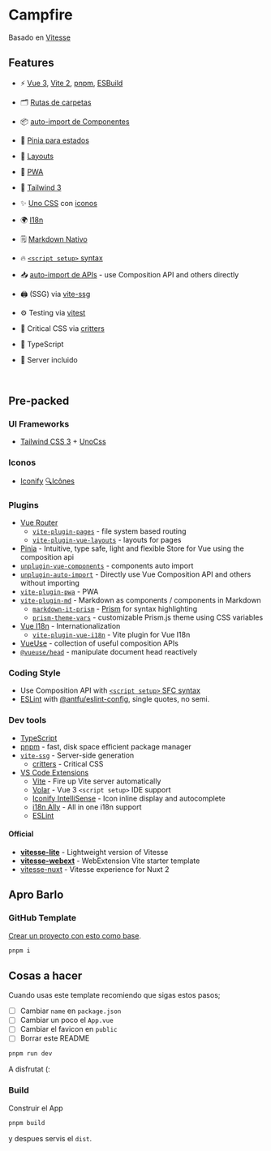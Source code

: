 # Campfire

Basado en [Vitesse](https://github.com/antfu/vitesse)

## Features

- ⚡️ [Vue 3](https://github.com/vuejs/vue-next), [Vite 2](https://github.com/vitejs/vite), [pnpm](https://pnpm.js.org/), [ESBuild](https://github.com/evanw/esbuild)

- 🗂 [Rutas de carpetas](./src/pages)

- 📦 [auto-import de Componentes](./src/components)

- 🍍 [Pinia para estados](https://pinia.esm.dev/)

- 📑 [Layouts](./src/layouts)

- 📲 [PWA](https://github.com/antfu/vite-plugin-pwa)

- 🎨 [Tailwind 3](https://tailwindcss.com/)

- ✨ [Uno CSS](https://github.com/antfu/unocss) con [iconos](https://github.com/antfu/unocss/tree/main/packages/preset-icons/)

- 🌍 [I18n](./locales)

- 🗒 [Markdown Nativo](https://github.com/antfu/vite-plugin-md)

- 🔥 [`<script setup>` syntax](https://github.com/vuejs/rfcs/pull/227)

- 📥 [auto-import de APIs](https://github.com/antfu/unplugin-auto-import) - use Composition API and others directly

- 🖨 (SSG) via [vite-ssg](https://github.com/antfu/vite-ssg)

- ⚙️ Testing via [vitest](https://vitest.dev/)

- 🦔 Critical CSS via [critters](https://github.com/GoogleChromeLabs/critters)

- 🦾 TypeScript

- 📑 Server incluido

<br>

## Pre-packed

### UI Frameworks

- [Tailwind CSS 3](https://tailwindcss.com/) + [UnoCss](https://unocss.antfu.me/)

### Iconos

- [Iconify](https://iconify.design) [🔍Icônes](https://icones.netlify.app/)

### Plugins

- [Vue Router](https://github.com/vuejs/vue-router)
  - [`vite-plugin-pages`](https://github.com/hannoeru/vite-plugin-pages) - file system based routing
  - [`vite-plugin-vue-layouts`](https://github.com/JohnCampionJr/vite-plugin-vue-layouts) - layouts for pages
- [Pinia](https://pinia.esm.dev) - Intuitive, type safe, light and flexible Store for Vue using the composition api
- [`unplugin-vue-components`](https://github.com/antfu/unplugin-vue-components) - components auto import
- [`unplugin-auto-import`](https://github.com/antfu/unplugin-auto-import) - Directly use Vue Composition API and others without importing
- [`vite-plugin-pwa`](https://github.com/antfu/vite-plugin-pwa) - PWA
- [`vite-plugin-md`](https://github.com/antfu/vite-plugin-md) - Markdown as components / components in Markdown
  - [`markdown-it-prism`](https://github.com/jGleitz/markdown-it-prism) - [Prism](https://prismjs.com/) for syntax highlighting
  - [`prism-theme-vars`](https://github.com/antfu/prism-theme-vars) - customizable Prism.js theme using CSS variables
- [Vue I18n](https://github.com/intlify/vue-i18n-next) - Internationalization
  - [`vite-plugin-vue-i18n`](https://github.com/intlify/vite-plugin-vue-i18n) - Vite plugin for Vue I18n
- [VueUse](https://github.com/antfu/vueuse) - collection of useful composition APIs
- [`@vueuse/head`](https://github.com/vueuse/head) - manipulate document head reactively

### Coding Style

- Use Composition API with [`<script setup>` SFC syntax](https://github.com/vuejs/rfcs/pull/227)
- [ESLint](https://eslint.org/) with [@antfu/eslint-config](https://github.com/antfu/eslint-config), single quotes, no semi.

### Dev tools

- [TypeScript](https://www.typescriptlang.org/)
- [pnpm](https://pnpm.js.org/) - fast, disk space efficient package manager
- [`vite-ssg`](https://github.com/antfu/vite-ssg) - Server-side generation
  - [critters](https://github.com/GoogleChromeLabs/critters) - Critical CSS
- [VS Code Extensions](./.vscode/extensions.json)
  - [Vite](https://marketplace.visualstudio.com/items?itemName=antfu.vite) - Fire up Vite server automatically
  - [Volar](https://marketplace.visualstudio.com/items?itemName=johnsoncodehk.volar) - Vue 3 `<script setup>` IDE support
  - [Iconify IntelliSense](https://marketplace.visualstudio.com/items?itemName=antfu.iconify) - Icon inline display and autocomplete
  - [i18n Ally](https://marketplace.visualstudio.com/items?itemName=lokalise.i18n-ally) - All in one i18n support
  - [ESLint](https://marketplace.visualstudio.com/items?itemName=dbaeumer.vscode-eslint)

#### Official

- [**vitesse-lite**](https://github.com/antfu/vitesse-lite) - Lightweight version of Vitesse
- [**vitesse-webext**](https://github.com/antfu/vitesse-webext) - WebExtension Vite starter template
- [vitesse-nuxt](https://github.com/antfu/vitesse-nuxt) - Vitesse experience for Nuxt 2


## Apro Barlo

### GitHub Template

[Crear un proyecto con esto como base](https://github.com/Gatobuho/campfire/generate).

```bash
pnpm i
```

## Cosas a hacer

Cuando usas este template recomiendo que sigas estos pasos;

- [ ] Cambiar `name` en `package.json`
- [ ] Cambiar un poco el `App.vue`
- [ ] Cambiar el favicon en `public`
- [ ] Borrar este README

```bash
pnpm run dev
```

A disfrutat (:

### Build

Construir el App

```bash
pnpm build
```

y despues servis el `dist`.
